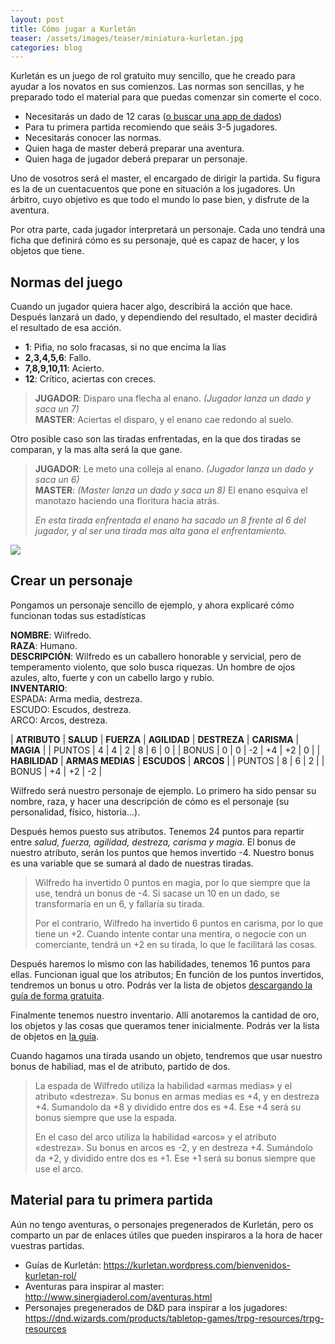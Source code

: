```yaml
---
layout: post
title: Cómo jugar a Kurletán
teaser: /assets/images/teaser/miniatura-kurletan.jpg
categories: blog
---
```

Kurletán es un juego de rol gratuito muy sencillo, que he creado para ayudar a los novatos en sus comienzos. Las normas son sencillas, y he preparado todo el material para que puedas comenzar sin comerte el coco.

-   Necesitarás un dado de 12 caras ([o buscar una app de dados](https://www.google.com/search?q=1d12&oq=1d12&aqs=chrome..69i57j0l7.3304j0j7&sourceid=chrome&ie=UTF-8))
-   Para tu primera partida recomiendo que seáis 3-5 jugadores.
-   Necesitarás conocer las normas.
-   Quien haga de master deberá preparar una aventura.
-   Quien haga de jugador deberá preparar un personaje.

Uno de vosotros será el master, el encargado de dirigir la partida. Su figura es la de un cuentacuentos que pone en situación a los jugadores. Un árbitro, cuyo objetivo es que todo el mundo lo pase bien, y disfrute de la aventura.

Por otra parte, cada jugador interpretará un personaje. Cada uno tendrá una ficha que definirá cómo es su personaje, qué es capaz de hacer, y los objetos que tiene.

## Normas del juego

Cuando un jugador quiera hacer algo, describirá la acción que hace. Después lanzará un dado, y dependiendo del resultado, el master decidirá el resultado de esa acción.

-   **1**: Pifia, no solo fracasas, si no que encima la lías
-   **2,3,4,5,6**: Fallo.
-   **7,8,9,10,11**: Acierto.
-   **12**: Crítico, aciertas con creces.

> **JUGADOR**: Disparo una flecha al enano. *(Jugador lanza un dado y saca un 7)*\
> **MASTER**: Aciertas el disparo, y el enano cae redondo al suelo.

Otro posible caso son las tiradas enfrentadas, en la que dos tiradas se comparan, y la mas alta será la que gane.

> **JUGADOR**: Le meto una colleja al enano. *(Jugador lanza un dado y saca un 6)*\
> **MASTER**: *(Master lanza un dado y saca un 8)* El enano esquiva el manotazo haciendo una floritura hacia atrás.
>
> *En esta tirada enfrentada el enano ha sacado un 8 frente al 6 del jugador, y al ser una tirada mas alta gana el enfrentamiento.*

![](https://cdna.artstation.com/p/assets/images/images/004/509/346/large/daniel-martin-8.jpg)

## Crear un personaje

Pongamos un personaje sencillo de ejemplo, y ahora explicaré cómo funcionan todas sus estadísticas

**NOMBRE**: Wilfredo.\
**RAZA**: Humano.\
**DESCRIPCIÓN**: Wilfredo es un caballero honorable y servicial, pero de temperamento violento, que solo busca riquezas. Un hombre de ojos azules, alto, fuerte y con un cabello largo y rubio.\
**INVENTARIO**:\
ESPADA: Arma media, destreza.\
ESCUDO: Escudos, destreza.\
ARCO: Arcos, destreza.

| **ATRIBUTO** | **SALUD** | **FUERZA** | **AGILIDAD** | **DESTREZA** | **CARISMA** | **MAGIA** |
| PUNTOS | 4 | 4 | 2 | 8 | 6 | 0 |
| BONUS | 0 | 0 | -2 | +4 | +2 | 0 |
| **HABILIDAD** | **ARMAS MEDIAS** | **ESCUDOS** | **ARCOS** |
| PUNTOS | 8 | 6 | 2 |
| BONUS | +4 | +2 | -2 |

Wilfredo será nuestro personaje de ejemplo. Lo primero ha sido pensar su nombre, raza, y hacer una descripción de cómo es el personaje (su personalidad, físico, historia...).

Después hemos puesto sus atributos. Tenemos 24 puntos para repartir entre *salud, fuerza, agilidad, destreza, carisma y magia*. El bonus de nuestro atributo, serán los puntos que hemos invertido -4. Nuestro bonus es una variable que se sumará al dado de nuestras tiradas.

> Wilfredo ha invertido 0 puntos en magia, por lo que siempre que la use, tendrá un bonus de -4. Si sacase un 10 en un dado, se transformaría en un 6, y fallaría su tirada.
>
> Por el contrario, Wilfredo ha invertido 6 puntos en carisma, por lo que tiene un +2. Cuando intente contar una mentira, o negocie con un comerciante, tendrá un +2 en su tirada, lo que le facilitará las cosas.

Después haremos lo mismo con las habilidades, tenemos 16 puntos para ellas. Funcionan igual que los atributos; En función de los puntos invertidos, tendremos un bonus u otro. Podrás ver la lista de objetos [descargando la guía de forma gratuita](https://kurletan.wordpress.com/bienvenidos-kurletan-rol/).

Finalmente tenemos nuestro inventario. Allí anotaremos la cantidad de oro, los objetos y las cosas que queramos tener inicialmente. Podrás ver la lista de objetos en [la guía](https://kurletan.wordpress.com/bienvenidos-kurletan-rol/).

Cuando hagamos una tirada usando un objeto, tendremos que usar nuestro bonus de habiliad, mas el de atributo, partido de dos.

> La espada de Wilfredo utiliza la habilidad «armas medias» y el atributo «destreza». Su bonus en armas medias es +4, y en destreza +4. Sumandolo da +8 y dividido entre dos es +4. Ese +4 será su bonus siempre que use la espada.
>
> En el caso del arco utiliza la habilidad «arcos» y el atributo «destreza». Su bonus en arcos es -2, y en destreza +4. Sumándolo da +2, y dividido entre dos es +1. Ese +1 será su bonus siempre que use el arco.

## Material para tu primera partida

Aún no tengo aventuras, o personajes pregenerados de Kurletán, pero os comparto un par de enlaces útiles que pueden inspiraros a la hora de hacer vuestras partidas.

-   Guías de Kurletán: <https://kurletan.wordpress.com/bienvenidos-kurletan-rol/>
-   Aventuras para inspirar al master: <http://www.sinergiaderol.com/aventuras.html>
-   Personajes pregenerados de D&D para inspirar a los jugadores: <https://dnd.wizards.com/products/tabletop-games/trpg-resources/trpg-resources>